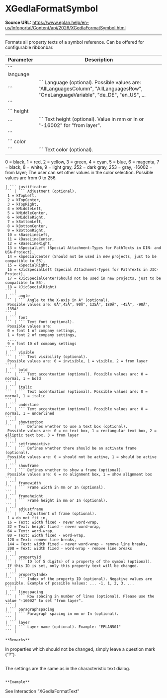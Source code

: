 # XGedIaFormatSymbol

**Source URL:** https://www.eplan.help/en-us/Infoportal/Content/api/2026/XGedIaFormatSymbol.html

---

Formats all property texts of a symbol reference. Can be offered for configurable ribbonbar.

| Parameter | Description |
| --- | --- |
| ``` language ``` | ``` Language (optional). Possible values are: "AllLanguagesColumn", "AllLanguagesRow", "OneLanguageVariable", "de_DE", "en_US", ... ``` |
| ``` height ``` | ``` Text height (optional). Value in mm or In or "-16002" for "from layer". ``` |
| ``` color ``` | ``` Text color (optional).  0 = black,  1 = red,  2 = yellow,  3 = green,  4 = cyan,  5 = blue,  6 = magenta,  7 = black,  8 = white,  9 = light gray,  252 = dark gray,  253 = gray,  -16002 = from layer;  The user can set other values in the color selection. Possible values are from 0 to 256. ``` |
| ``` justification ``` | ``` Adjustment (optional).  1 = kTopLeft,  2 = kTopCenter,  3 = kTopRight,  4 = kMiddleLeft,  5 = kMiddleCenter,  6 = kMiddleRight,  7 = kBottomLeft,  8 = kBottomCenter,  9 = kBottomRight,  10 = kBaseLineLeft,  11 = kBaseLineCenter,  12 = kBaseLineRight,  13 = kSpecialLeft (Special Attachment-Types for PathTexts in DIN- and USA-Project),  14 = kSpecialCenter (Should not be used in new projects, just to be compatible to E5),  15 = kSpecialRight,  16 = kJicSpecialLeft (Special Attachment-Types for PathTexts in JIC-Project),  17 = kJicSpecialCenter(Should not be used in new projects, just to be compatible to E5),  18 = kJicSpecialRight) ``` |
| ``` angle ``` | ``` Angle to the X-axis in Â° (optional).  Possible values are: 0Â°,45Â°, 90Â°, 135Â°, 180Â°, -45Â°, -90Â°, -135Â° ``` |
| ``` font ``` | ``` Text font (optional).  Possible values are:  0 = font 1 of company settings,  1 = font 2 of company settings,  ...,  9 = font 10 of company settings ``` |
| ``` visible ``` | ``` Text visibility (optional).  Possible values are: 0 = invisible, 1 = visible, 2 = from layer ``` |
| ``` bold ``` | ``` Text accentuation (optional). Possible values are: 0 = normal, 1 = bold ``` |
| ``` italic ``` | ``` Text accentuation (optional). Possible values are: 0 = normal, 1 = italic ``` |
| ``` underline ``` | ``` Text accentuation (optional). Possible values are: 0 = normal, 1 = underlined ``` |
| ``` showtextbox ``` | ``` Defines whether to use a text box (optional).  Possible values are: 0 = no text box, 1 = rectangular text box, 2 = elliptic text box, 3 = from layer ``` |
| ``` setframeactive ``` | ``` Defines whether there should be an activate frame (optional).  Possible values are: 0 = should not be active, 1 = should be active ``` |
| ``` showframe ``` | ``` Defines whether to show a frame (optional).  Possible values are: 0 = no alignment box, 1 = show alignment box ``` |
| ``` framewidth ``` | ``` Frame width in mm or In (optional). ``` |
| ``` frameheight ``` | ``` Frame height in mm or In (optional). ``` |
| ``` adjustframe ``` | ``` Adjustment of frame (optional).  1 = do not fit in,  16 = Text: width fixed - never word-wrap,  32 = Text: height fixed - never word-wrap,  64 = Text: word-wrap,  80 = Text: width fixed - word-wrap,  128 = Text: remove line breaks,  144 = Text: width fixed - never word-wrap - remove line breaks,  208 = Text: width fixed - word-wrap - remove line breaks ``` |
| ``` propertyId ``` | ``` ID (of 5 digits) of a property of the symbol (optional).  If this ID is set, only this property text will be changed. ``` |
| ``` propertyIndex ``` | ``` Index of the property ID (optional). Negative values are possible. Example of possible values: ... -1, 1, 2, 3, ... ``` |
| ``` linespacing ``` | ``` Row spacing in number of lines (optional). Please use the value "-16002" to set "from layer". ``` |
| ``` paragraphspacing ``` | ``` Paragraph spacing in mm or In (optional). ``` |
| ``` layer ``` | ``` Layer name (optional). Example: "EPLAN501" ``` |

**Remarks**

```
 In properties which should not be changed, simply leave a question mark ("?").
 
```

```
 The settings are the same as in the characteristic text dialog.
 
```

**Example**

```
 See Interaction "XGedIaFormatText"
 
```